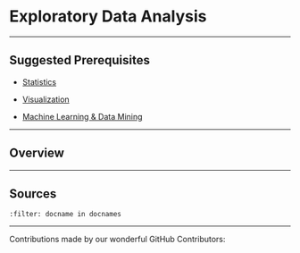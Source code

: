 # Exploratory Data Analysis

---

## Suggested Prerequisites

- [Statistics](https://makeuseofdata.com/mathematical_topics/statistics/index.html)

- [Visualization](https://makeuseofdata/visualization/index.html)

- [Machine Learning & Data Mining](https://makeuseofdata.com/machine_learning_and_data_mining/index.html)

---

## Overview

---

## Sources

```{bibliography}
:filter: docname in docnames
```

---

Contributions made by our wonderful GitHub Contributors: 